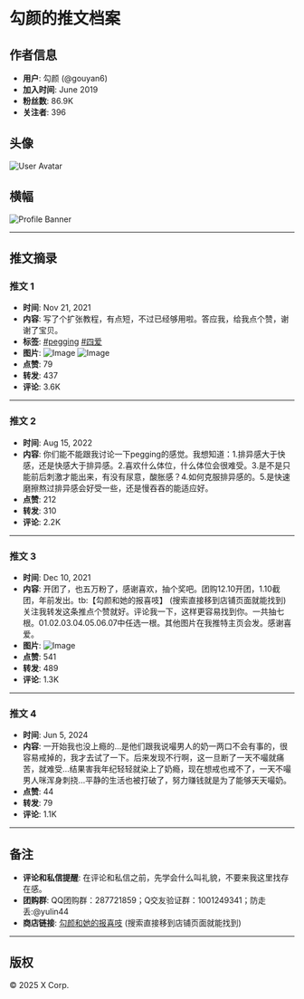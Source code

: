 # 勾颜的推文档案

## 作者信息
- **用户**: 勾颜 (@gouyan6)
- **加入时间**: June 2019
- **粉丝数**: 86.9K
- **关注者**: 396

## 头像
![User Avatar](https://pbs.twimg.com/profile_images/1654800272072253441/QbtZZLL-_200x200.jpg)

## 横幅
![Profile Banner](https://pbs.twimg.com/profile_banners/1135997729715310592/1700911519/600x200)

---

## 推文摘录

### 推文 1
- **时间**: Nov 21, 2021
- **内容**: 写了个扩张教程，有点短，不过已经够用啦。答应我，给我点个赞，谢谢了宝贝。
- **标签**: [#pegging](https://twitter.com/hashtag/pegging?src=hashtag_click) [#四爱](https://twitter.com/hashtag/四爱?src=hashtag_click)
- **图片**:
  ![Image](https://pbs.twimg.com/media/FEsepfjVIAYnZFo?format=jpg&name=medium)
  ![Image](https://pbs.twimg.com/media/FEseqLDVUAYijI7?format=jpg&name=medium)
- **点赞**: 79
- **转发**: 437
- **评论**: 3.6K

---

### 推文 2
- **时间**: Aug 15, 2022
- **内容**: 你们能不能跟我讨论一下pegging的感觉。 ​我想知道：1.排异感大于快感，还是快感大于排异感。2.喜欢什么体位，什么体位会很难受。3.是不是只能前后刺激才能出来，有没有尿意，酸胀感？4.如何克服排异感的。5.是快速磨擦熬过排异感会好受一些，还是慢吞吞的能适应好。
- **点赞**: 212
- **转发**: 310
- **评论**: 2.2K

---

### 推文 3
- **时间**: Dec 10, 2021
- **内容**: 开团了，也五万粉了，感谢喜欢，抽个奖吧。团购12.10开团，1.10截团，年前发出。tb:【勾颜和她的报喜吱】 (搜索直接移到店铺页面就能找到) 关注我转发这条推点个赞就好。评论我一下，这样更容易找到你。一共抽七根。01.02.03.04.05.06.07中任选一根。其他图片在我推特主页会发。感谢喜爱。
- **图片**:
  ![Image](https://pbs.twimg.com/media/FGQttJgUYAUQYwJ?format=jpg&name=small)
- **点赞**: 541
- **转发**: 489
- **评论**: 1.3K

---

### 推文 4
- **时间**: Jun 5, 2024
- **内容**: 一开始我也没上瘾的...是他们跟我说嘬男人的奶一两口不会有事的，很容易戒掉的，我才去试了一下。后来发现不行啊，这一旦断了一天不嘬就痛苦，就难受…结果害我年纪轻轻就染上了奶瘾，现在想戒也戒不了，一天不嘬男人咪浑身刺挠…平静的生活也被打破了，努力赚钱就是为了能够天天嘬奶。
- **点赞**: 44
- **转发**: 79
- **评论**: 1.1K

---

## 备注
- **评论和私信提醒**: 在评论和私信之前，先学会什么叫礼貌，不要来我这里找存在感。
- **团购群**: QQ团购群：287721859；Q交友验证群：1001249341；防走丢:@yulin44
- **商店链接**: [勾颜和她的报喜吱](https://twitter.com/search?q=%E5%8B%BE%E9%A2%9C%E5%92%8C%E5%A5%B9%E7%9A%84%E6%8A%A5%E5%96%9C%E5%90%B1) (搜索直接移到店铺页面就能找到)

--- 

## 版权
© 2025 X Corp.
<!-- tcd_original_link https://x.com/gouyan6 -->
